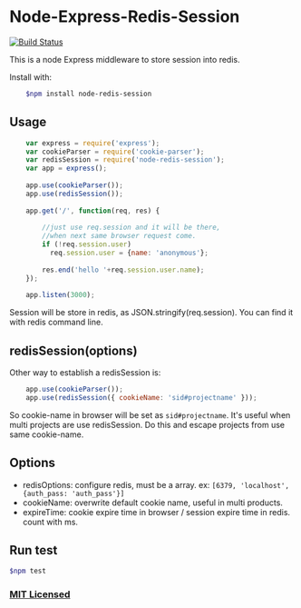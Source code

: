 Node-Express-Redis-Session
====
[![Build Status](https://travis-ci.org/albin3/Node_Express_Redis_Session.svg?branch=master)](https://travis-ci.org/albin3/Node_Express_Redis_Session)

This is a node Express middleware to store session into redis.

Install with:

```sh
	$npm install node-redis-session
```

## Usage

```js
	var express = require('express');
	var cookieParser = require('cookie-parser');
	var redisSession = require('node-redis-session');
	var app = express();
	
	app.use(cookieParser());
	app.use(redisSession());
	
	app.get('/', function(req, res) {
		
		//just use req.session and it will be there,
		//when next same browser request come.
		if (!req.session.user)
		  req.session.user = {name: 'anonymous'};
		  
		res.end('hello '+req.session.user.name);
	});
	
	app.listen(3000);
```
Session will be store in redis, as JSON.stringify(req.session). You can find it with redis command line.

## redisSession(options)
Other way to establish a redisSession is: 

```js
	app.use(cookieParser());
	app.use(redisSession({ cookieName: 'sid#projectname' }));
```
So cookie-name in browser will be set as `sid#projectname`. It's useful when multi projects are use redisSession. Do this and escape projects from use same cookie-name.

## Options

+ redisOptions: configure redis, must be a array. ex: `[6379, 'localhost', {auth_pass: 'auth_pass'}]`
+ cookieName: overwrite default cookie name, useful in multi products.
+ expireTime: cookie expire time in browser / session expire time in redis. count with ms.

## Run test

```sh
$npm test
```

### [MIT Licensed](LICENSE)
